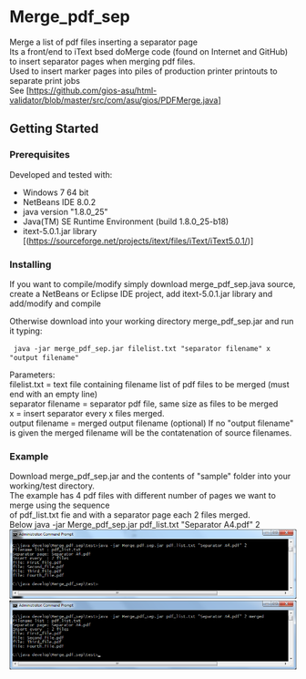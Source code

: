 # Merge_pdf_sep
Merge a list of pdf files inserting a separator page  
Its a front/end to iText bsed doMerge code (found on Internet and GitHub) to insert separator pages when merging pdf files.   
Used to insert marker pages into piles of production printer printouts to separate print jobs  
See [https://github.com/gios-asu/html-validator/blob/master/src/com/asu/gios/PDFMerge.java]

## Getting Started

### Prerequisites
Developed and tested with:
 + Windows 7 64 bit
 + NetBeans IDE 8.0.2
 + java version "1.8.0_25"
 + Java(TM) SE Runtime Environment (build 1.8.0_25-b18)
 + itext-5.0.1.jar library [(https://sourceforge.net/projects/itext/files/iText/iText5.0.1/)]  

### Installing
If you want to compile/modify simply download merge_pdf_sep.java source, create a NetBeans or Eclipse IDE project, add itext-5.0.1.jar library and add/modify and compile

Otherwise download into your working directory merge_pdf_sep.jar and run it typing:

     java -jar merge_pdf_sep.jar filelist.txt "separator filename" x "output filename"


Parameters:  
 filelist.txt = text file containing filename list of pdf files to be merged (must end with an empty line)  
 separator filename = separator pdf file, same size as files to be merged  
 x = insert separator every x files merged.  
 output filename = merged output filename (optional)
If no "output filename" is given the merged filename will be the contatenation of source filenames.  
 
### Example
Download merge_pdf_sep.jar and the contents of "sample" folder into your working/test directory.  
The example has 4 pdf files with different number of pages we want to merge using the sequence  
of pdf_list.txt fie and with a separator page each 2 files merged.  
Below 
java -jar Merge_pdf_sep.jar pdf_list.txt "Separator A4.pdf" 2  
![alt text](https://github.com/fufububu/merge_pdf_sep/blob/master/sample1.png)  
![alt text](https://github.com/fufububu/merge_pdf_sep/blob/master/sample2.png)  


